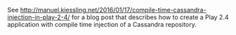 See
http://manuel.kiessling.net/2016/01/17/compile-time-cassandra-injection-in-play-2-4/
for a blog post that describes how to create a Play 2.4 application with
compile time injection of a Cassandra repository.
